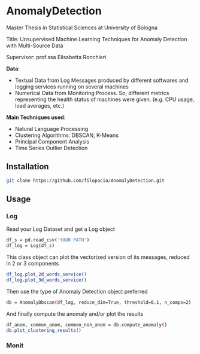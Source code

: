 # AnomalyDetection
Master Thesis in Statistical Sciences at University of Bologna

Title: Unsupervised Machine Learning Techniques for Anomaly Detection with Multi-Source Data

Supervisor: prof.ssa Elisabetta Ronchieri

**Data**: 
- Textual Data from Log Messages produced by different softwares and logging services running on several machines
- Numerical Data from Monitoring Process. So, different metrics representing the health status of machines were given. (e.g. CPU usage, load averages, etc.)


**Main Techniques used**:

- Natural Language Processing
- Clustering Algorithms: DBSCAN, K-Means
- Principal Component Analysis
- Time Series Outlier Detection


## Installation 

```sh
git clone https://github.com/filopacio/AnomalyDetection.git
```

## Usage

### Log
Read your Log Dataset and get a Log object

```sh
df_s = pd.read_csv('YOUR PATH')
df_log = Log(df_s)
```

This class object can plot the vectorized version of its messages, reduced in 2 or 3 components


```sh
df_log.plot_2d_words_service()
df_log.plot_3d_words_service()
```

Then use the type of Anomaly Detection object preferred

```sh
db = AnomalyDbscan(df_log, reduce_dim=True, threshold=0.1, n_comps=2)
```

And finally compute the anomaly and/or plot the results

```sh
df_anom, common_anom, common_non_anom = db.compute_anomaly()
db.plot_clustering_results()
```


### Monit






